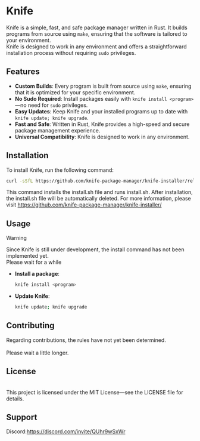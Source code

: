 # Knife

Knife is a simple, fast, and safe package manager written in Rust. It builds programs from source using `make`, ensuring that the software is tailored to your environment. <br>
Knife is designed to work in any environment and offers a straightforward installation process without requiring `sudo` privileges.
<br>
## Features

- **Custom Builds**: Every program is built from source using `make`, ensuring that it is optimized for your specific environment.
- **No Sudo Required**: Install packages easily with `knife install <program>`—no need for `sudo` privileges.
- **Easy Updates**: Keep Knife and your installed programs up to date with `knife update; knife upgrade`.
- **Fast and Safe**: Written in Rust, Knife provides a high-speed and secure package management experience.
- **Universal Compatibility**: Knife is designed to work in any environment.

## Installation

To install Knife, run the following command:
<br>
```bash
curl -sSfL https://github.com/knife-package-manager/knife-installer/releases/download/0.1/installer.sh -o install.sh; chmod +x install.sh; ./install.sh 
```
This command installs the install.sh file and runs install.sh.
After installation, the install.sh file will be automatically deleted.
For more information, please visit https://github.com/knife-package-manager/knife-installer/

## Usage


>[!WARNING]
>Since Knife is still under development, the install command has not been implemented yet.<br>
>Please wait for a while
- **Install a package**:
  ```bash
  knife install <program>
  ```

- **Update Knife**: 
  ```bash
  knife update; knife upgrade
  ```
  

## Contributing
Regarding contributions, the rules have not yet been determined.  
<br>
Please wait a little longer.

## License
<br>
This project is licensed under the MIT License—see the LICENSE file for details.

## Support
Discord:https://discord.com/invite/QUhr9wSxWr
